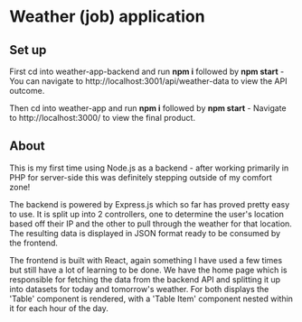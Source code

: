 # Weather (job) application

## Set up

First cd into weather-app-backend and run **npm i** followed by **npm start** - You can navigate to http://localhost:3001/api/weather-data to view the API outcome.

Then cd into weather-app and run **npm i** followed by **npm start** - Navigate to http://localhost:3000/ to view the final product.

## About

This is my first time using Node.js as a backend - after working primarily in PHP for server-side this was definitely stepping outside of my comfort zone!

The backend is powered by Express.js which so far has proved pretty easy to use. It is split up into 2 controllers, one to determine the user's location based off their IP and the other to pull through the weather for that location. The resulting data is displayed in JSON format ready to be consumed by the frontend.

The frontend is built with React, again something I have used a few times but still have a lot of learning to be done. We have the home page which is responsible for fetching the data from the backend API and splitting it up into datasets for today and tomorrow's weather. For both displays the 'Table' component is rendered, with a 'Table Item' component nested within it for each hour of the day.

